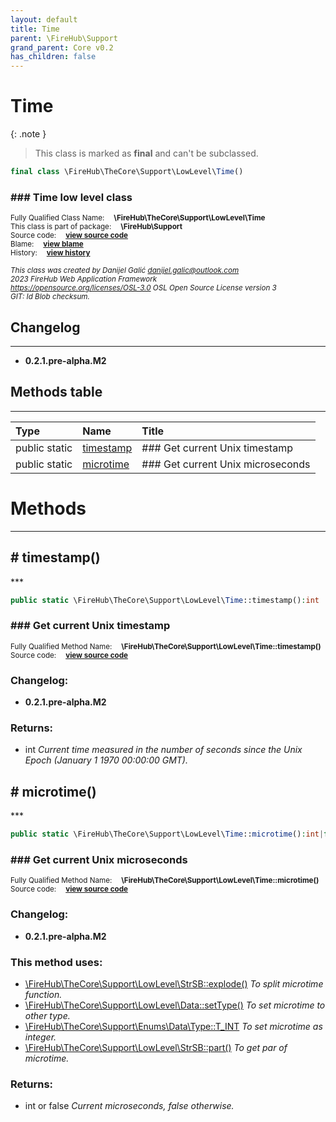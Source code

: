 ```yaml
---
layout: default
title: Time
parent: \FireHub\Support
grand_parent: Core v0.2
has_children: false
---
```


<link rel="stylesheet" type="text/css" href="/css/style.css" />

# Time

{: .note }
> This class is marked as **final** and can't be subclassed.


```php
final class \FireHub\TheCore\Support\LowLevel\Time()
```

### ### Time low level class

<sub>Fully Qualified Class Name:  **\FireHub\TheCore\Support\LowLevel\Time**</sub><br>
<sub>This class is part of package:  **\FireHub\Support**</sub><br>
<sub>Source code:  **[view source code](https://github.com/The-FireHub-Project/Core/blob/v1.0/src/support/lowlevel/firehub.Time.php#L35)**</sub><br>
<sub>Blame:  **[view blame](https://github.com/The-FireHub-Project/Core/blame/v1.0/src/support/lowlevel/firehub.Time.php)**</sub><br>
<sub>History:  **[view history](https://github.com/The-FireHub-Project/Core/commits/v1.0/src/support/lowlevel/firehub.Time.php)**</sub><br>

<sub>_This class was created by Danijel Galić <danijel.galic@outlook.com>_</sub><br>
<sub>_2023 FireHub Web Application Framework_</sub><br>
<sub>_<https://opensource.org/licenses/OSL-3.0> OSL Open Source License version 3_</sub><br>
<sub>_GIT: $Id$ Blob checksum._</sub><br>

## Changelog
***

* **0.2.1.pre-alpha.M2** 


## Methods table
***

| Type  | Name  | Title |
| :---  | :---  | :---  |
|public static |<a href="#timestamp()">timestamp</a>|### Get current Unix timestamp|
|public static |<a href="#microtime()">microtime</a>|### Get current Unix microseconds|


# Methods
***


<h2><a name="timestamp()"># timestamp()</a></h2>
***

```php
public static \FireHub\TheCore\Support\LowLevel\Time::timestamp():int
```

### ### Get current Unix timestamp

<sub>Fully Qualified Method Name:  **\FireHub\TheCore\Support\LowLevel\Time::timestamp()**</sub><br>
<sub>Source code:  **[view source code](https://github.com/The-FireHub-Project/Core/blob/v1.0/src/support/lowlevel/firehub.Time.php#L43)**</sub><br>

### Changelog:

* **0.2.1.pre-alpha.M2** 

### Returns:

* int _Current time measured in the number of seconds since the Unix Epoch (January 1 1970 00:00:00 GMT)._

<h2><a name="microtime()"># microtime()</a></h2>
***

```php
public static \FireHub\TheCore\Support\LowLevel\Time::microtime():int|false
```

### ### Get current Unix microseconds

<sub>Fully Qualified Method Name:  **\FireHub\TheCore\Support\LowLevel\Time::microtime()**</sub><br>
<sub>Source code:  **[view source code](https://github.com/The-FireHub-Project/Core/blob/v1.0/src/support/lowlevel/firehub.Time.php#L60)**</sub><br>

### Changelog:

* **0.2.1.pre-alpha.M2** 

### This method uses:

* [\FireHub\TheCore\Support\LowLevel\StrSB::explode()](/core/v0.2\FireHub\TheCore\Support\LowLevel\StrSB#explode()) _To split microtime function._
* [\FireHub\TheCore\Support\LowLevel\Data::setType()](/core/v0.2\FireHub\TheCore\Support\LowLevel\Data#settype()) _To set microtime to other type._
* [\FireHub\TheCore\Support\Enums\Data\Type::T_INT](/core/v0.2\FireHub\TheCore\Support\Enums\Data\Type#t_int) _To set microtime as integer._
* [\FireHub\TheCore\Support\LowLevel\StrSB::part()](/core/v0.2\FireHub\TheCore\Support\LowLevel\StrSB#part()) _To get par of microtime._

### Returns:

* int or false _Current microseconds, false otherwise._


